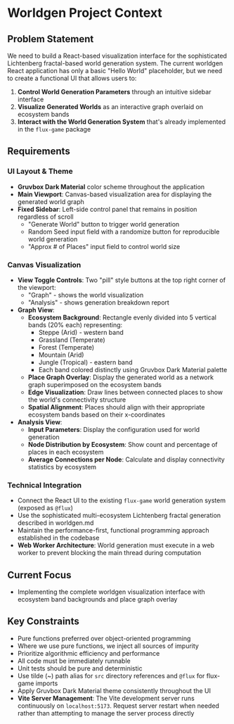 # Worldgen Project Context

## Problem Statement
We need to build a React-based visualization interface for the sophisticated Lichtenberg fractal-based world generation system. The current worldgen React application has only a basic "Hello World" placeholder, but we need to create a functional UI that allows users to:

1. **Control World Generation Parameters** through an intuitive sidebar interface
2. **Visualize Generated Worlds** as an interactive graph overlaid on ecosystem bands
3. **Interact with the World Generation System** that's already implemented in the `flux-game` package

## Requirements

### UI Layout & Theme
- **Gruvbox Dark Material** color scheme throughout the application
- **Main Viewport**: Canvas-based visualization area for displaying the generated world graph
- **Fixed Sidebar**: Left-side control panel that remains in position regardless of scroll
  - "Generate World" button to trigger world generation
  - Random Seed input field with a randomize button for reproducible world generation
  - "Approx # of Places" input field to control world size

### Canvas Visualization
- **View Toggle Controls**: Two "pill" style buttons at the top right corner of the viewport:
  - "Graph" - shows the world visualization
  - "Analysis" - shows generation breakdown report
- **Graph View**:
  - **Ecosystem Background**: Rectangle evenly divided into 5 vertical bands (20% each) representing:
    - Steppe (Arid) - western band
    - Grassland (Temperate)
    - Forest (Temperate)
    - Mountain (Arid)
    - Jungle (Tropical) - eastern band
    - Each band colored distinctly using Gruvbox Dark Material palette
  - **Place Graph Overlay**: Display the generated world as a network graph superimposed on the ecosystem bands
  - **Edge Visualization**: Draw lines between connected places to show the world's connectivity structure
  - **Spatial Alignment**: Places should align with their appropriate ecosystem bands based on their x-coordinates
- **Analysis View**:
  - **Input Parameters**: Display the configuration used for world generation
  - **Node Distribution by Ecosystem**: Show count and percentage of places in each ecosystem
  - **Average Connections per Node**: Calculate and display connectivity statistics by ecosystem

### Technical Integration
- Connect the React UI to the existing `flux-game` world generation system (exposed as `@flux`)
- Use the sophisticated multi-ecosystem Lichtenberg fractal generation described in worldgen.md
- Maintain the performance-first, functional programming approach established in the codebase
- **Web Worker Architecture**: World generation must execute in a web worker to prevent blocking the main thread during computation

## Current Focus
- Implementing the complete worldgen visualization interface with ecosystem band backgrounds and place graph overlay

## Key Constraints
- Pure functions preferred over object-oriented programming
- Where we use pure functions, we inject all sources of impurity
- Prioritize algorithmic efficiency and performance
- All code must be immediately runnable
- Unit tests should be pure and deterministic
- Use tilde (~) path alias for `src` directory references and `@flux` for flux-game imports
- Apply Gruvbox Dark Material theme consistently throughout the UI
- **Vite Server Management**: The Vite development server runs continuously on `localhost:5173`. Request server restart when needed rather than attempting to manage the server process directly
